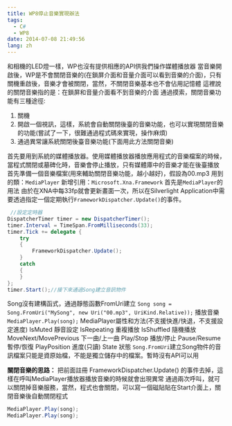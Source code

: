 ```yaml
---
title: WP8停止音樂實現辦法
tags:
  - C#
  - WP8
date: 2014-07-08 21:49:56
lang: zh
---
```


和相機的LED燈一樣，WP也沒有提供相應的API供我們操作媒體播放器
當音樂開啟後，WP是不會關閉音樂的(在鎖屏介面和音量介面可以看到音樂的介面)，只有關機重啟後，音樂才會被關閉，當然，不關閉音樂基本也不會佔用記憶體
這裡說的關閉音樂指的是：在鎖屏和音量介面看不到音樂的介面
通過摸索，關閉音樂功能有三種途徑:

1. 關機
2. 開啟一個視訊，這樣，系統會自動關閉後臺的音樂功能，也可以實現關閉音樂的功能(嘗試了一下，很難通過程式碼來實現，操作麻煩)
3. 通過異常讓系統關閉後臺音樂功能(下面用此方法關閉音樂)
<!--more-->
首先要用到系統的媒體播放器。使用媒體播放器播放應用程式的音樂檔案的時候，當程式關閉或墓碑化時，音樂會停止播放，只有媒體庫中的音樂才能在後臺播放
首先準備一個音樂檔案(用來輔助關閉音樂功能，越小越好)，假設為00.mp3
用到的類：`MediaPlayer`
新增引用：`Microsoft.Xna.Framework`
首先是`MediaPlayer`的用法
由於在XNA中每33fp就會更新畫面一次，所以在Silverlight Application中需要透過指定一個定期執行`FrameworkDispatcher.Update()`的事件。

```csharp
 //設定定時器
DispatcherTimer timer = new DispatcherTimer();
timer.Interval = TimeSpan.FromMilliseconds(33);	  
timer.Tick += delegate { 
	try 
	{ 
		FrameworkDispatcher.Update(); 
	} 
	catch 
	{ 
	} 
};	  
timer.Start();//接下來通過Song建立音訊物件
```

Song沒有建構函式，通過靜態函數FromUri建立
`Song song = Song.FromUri("MySong", new Uri("00.mp3", UriKind.Relative));`
播放音樂
`MediaPlayer.Play(song);`
MediaPlayer屬性和方法(不支援快進/快退，不支援設定進度)
IsMuted					靜音設定
IsRepeating				重複播放
IsShuffled				隨機播放
MoveNext/MovePrevious	下一曲/上一曲
Play/Stop				播放/停止
Pause/Resume			暫停/恢復
PlayPosition			進度(只讀)
State					狀態
`Song.FromUri`建立Song物件的音訊檔案只能是資原始檔，不能是獨立儲存中的檔案。暫時沒有API可以用

**關閉音樂的思路：**
把前面註冊 FrameworkDispatcher.Update() 的事件去掉，這樣在呼叫MediaPlayer播放器播放音樂的時候就會出現異常
通過兩次呼叫，就可以關閉掉音樂服務，當然，程式也會關閉，可以寫一個磁貼貼在Start介面上，關閉音樂後自動關閉程式

```csharp
MediaPlayer.Play(song);
MediaPlayer.Play(song);
```
